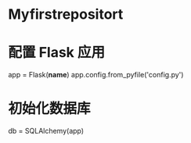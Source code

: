 # Myfirstrepositort

# 配置 Flask 应用
app = Flask(__name__)
app.config.from_pyfile('config.py')

# 初始化数据库
db = SQLAlchemy(app)